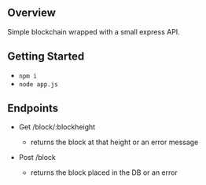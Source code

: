 ## Overview
Simple blockchain wrapped with a small express API.

## Getting Started

- `npm i`
- `node app.js`

## Endpoints

- Get /block/:blockheight
    - returns the block at that height or an error message

- Post /block
    - returns the block placed in the DB or an error